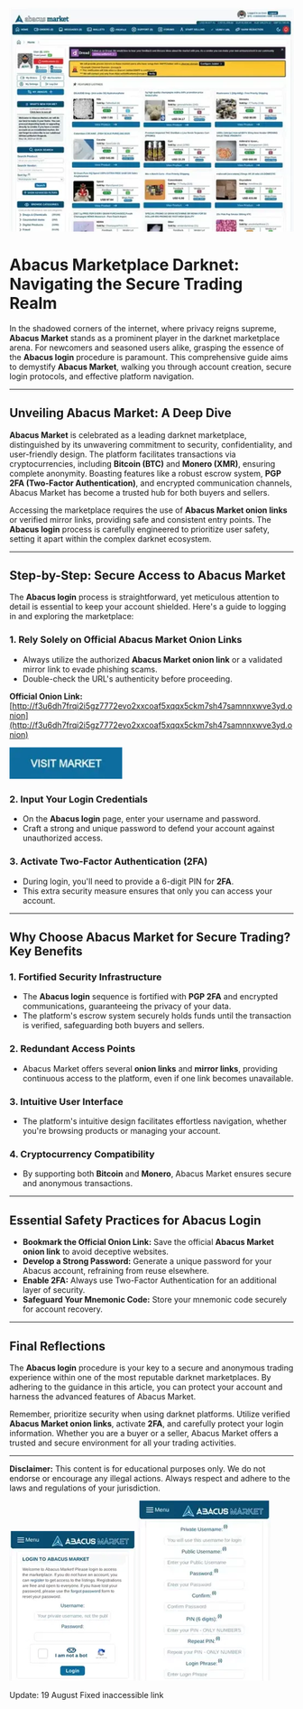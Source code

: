 <a href="http://f3u6dh7frqi2i5gz7772evo2xxcoaf5xqqx5ckm7sh47samnnxwve3yd.onion"><img src="/upload/manager.webp" alt="image" style="max-width: 100%;"></a>

# Abacus Marketplace Darknet: Navigating the Secure Trading Realm

In the shadowed corners of the internet, where privacy reigns supreme, **Abacus Market** stands as a prominent player in the darknet marketplace arena. For newcomers and seasoned users alike, grasping the essence of the **Abacus login** procedure is paramount. This comprehensive guide aims to demystify **Abacus Market**, walking you through account creation, secure login protocols, and effective platform navigation.

---

## Unveiling Abacus Market: A Deep Dive

**Abacus Market** is celebrated as a leading darknet marketplace, distinguished by its unwavering commitment to security, confidentiality, and user-friendly design. The platform facilitates transactions via cryptocurrencies, including **Bitcoin (BTC)** and **Monero (XMR)**, ensuring complete anonymity. Boasting features like a robust escrow system, **PGP 2FA (Two-Factor Authentication)**, and encrypted communication channels, Abacus Market has become a trusted hub for both buyers and sellers.

Accessing the marketplace requires the use of **Abacus Market onion links** or verified mirror links, providing safe and consistent entry points. The **Abacus login** process is carefully engineered to prioritize user safety, setting it apart within the complex darknet ecosystem.

---

## Step-by-Step: Secure Access to Abacus Market

The **Abacus login** process is straightforward, yet meticulous attention to detail is essential to keep your account shielded. Here's a guide to logging in and exploring the marketplace:

### 1. **Rely Solely on Official Abacus Market Onion Links**

*   Always utilize the authorized **Abacus Market onion link** or a validated mirror link to evade phishing scams.
*   Double-check the URL's authenticity before proceeding.

**Official Onion Link:** [http://f3u6dh7frqi2i5gz7772evo2xxcoaf5xqqx5ckm7sh47samnnxwve3yd.onion](http://f3u6dh7frqi2i5gz7772evo2xxcoaf5xqqx5ckm7sh47samnnxwve3yd.onion)

[<img src="/upload/close.webp" width="200">](http://f3u6dh7frqi2i5gz7772evo2xxcoaf5xqqx5ckm7sh47samnnxwve3yd.onion)

### 2. **Input Your Login Credentials**

*   On the **Abacus login** page, enter your username and password.
*   Craft a strong and unique password to defend your account against unauthorized access.

### 3. **Activate Two-Factor Authentication (2FA)**

*   During login, you'll need to provide a 6-digit PIN for **2FA**.
*   This extra security measure ensures that only you can access your account.

---

## Why Choose Abacus Market for Secure Trading? Key Benefits

### 1. **Fortified Security Infrastructure**

*   The **Abacus login** sequence is fortified with **PGP 2FA** and encrypted communications, guaranteeing the privacy of your data.
*   The platform's escrow system securely holds funds until the transaction is verified, safeguarding both buyers and sellers.

### 2. **Redundant Access Points**

*   Abacus Market offers several **onion links** and **mirror links**, providing continuous access to the platform, even if one link becomes unavailable.

### 3. **Intuitive User Interface**

*   The platform's intuitive design facilitates effortless navigation, whether you're browsing products or managing your account.

### 4. **Cryptocurrency Compatibility**

*   By supporting both **Bitcoin** and **Monero**, Abacus Market ensures secure and anonymous transactions.

---

## Essential Safety Practices for Abacus Login

*   **Bookmark the Official Onion Link:** Save the official **Abacus Market onion link** to avoid deceptive websites.
*   **Develop a Strong Password:** Generate a unique password for your Abacus account, refraining from reuse elsewhere.
*   **Enable 2FA:** Always use Two-Factor Authentication for an additional layer of security.
*   **Safeguard Your Mnemonic Code:** Store your mnemonic code securely for account recovery.

---

## Final Reflections

The **Abacus login** procedure is your key to a secure and anonymous trading experience within one of the most reputable darknet marketplaces. By adhering to the guidance in this article, you can protect your account and harness the advanced features of Abacus Market.

Remember, prioritize security when using darknet platforms. Utilize verified **Abacus Market onion links**, activate **2FA**, and carefully protect your login information. Whether you are a buyer or a seller, Abacus Market offers a trusted and secure environment for all your trading activities.

---

**Disclaimer:** This content is for educational purposes only. We do not endorse or encourage any illegal actions. Always respect and adhere to the laws and regulations of your jurisdiction.

<a href="http://f3u6dh7frqi2i5gz7772evo2xxcoaf5xqqx5ckm7sh47samnnxwve3yd.onion"><img src="/upload/bitmap.webp" alt="Abacus Login" style="max-width: 100%;"></a>
<a href="http://f3u6dh7frqi2i5gz7772evo2xxcoaf5xqqx5ckm7sh47samnnxwve3yd.onion"><img src="/upload/statusbar.webp" alt="Abacus Register" style="max-width: 100%;"></a>



Update:  19 August Fixed inaccessible link